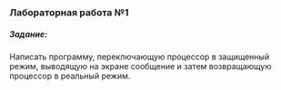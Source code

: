 ### Лабораторная работа №1
##### Задание:
Написать программу, переключающую процессор в защищенный режим,
выводящую на экране сообщение и затем возвращающую процессор в
реальный режим.